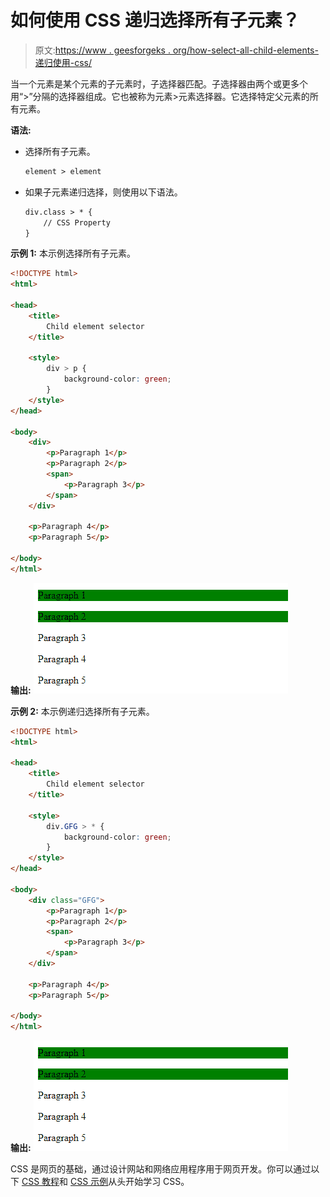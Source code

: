 # 如何使用 CSS 递归选择所有子元素？

> 原文:[https://www . geesforgeks . org/how-select-all-child-elements-递归使用-css/](https://www.geeksforgeeks.org/how-to-select-all-child-elements-recursively-using-css/)

当一个元素是某个元素的子元素时，子选择器匹配。子选择器由两个或更多个用“>”分隔的选择器组成。它也被称为元素>元素选择器。它选择特定父元素的所有元素。

**语法:**

*   选择所有子元素。

    ```html
    element > element
    ```

*   如果子元素递归选择，则使用以下语法。

    ```html
    div.class > * {
        // CSS Property
    }
    ```

**示例 1:** 本示例选择所有子元素。

```html
<!DOCTYPE html>
<html>

<head>
    <title>
        Child element selector
    </title>

    <style>
        div > p {
            background-color: green;
        }
    </style>
</head>

<body>
    <div>
        <p>Paragraph 1</p>
        <p>Paragraph 2</p>
        <span>
            <p>Paragraph 3</p>
        </span>
    </div>

    <p>Paragraph 4</p>
    <p>Paragraph 5</p>

</body>
</html>                    
```

**输出:**
![](img/8e543c8edcd431232dd317e2a13b6a78.png)

**示例 2:** 本示例递归选择所有子元素。

```html
<!DOCTYPE html>
<html>

<head>
    <title>
        Child element selector
    </title>

    <style>
        div.GFG > * {
            background-color: green;
        }
    </style>
</head>

<body>
    <div class="GFG">
        <p>Paragraph 1</p>
        <p>Paragraph 2</p>
        <span>
            <p>Paragraph 3</p>
        </span>
    </div>

    <p>Paragraph 4</p>
    <p>Paragraph 5</p>

</body>
</html>                    
```

**输出:**
![](img/8e543c8edcd431232dd317e2a13b6a78.png)

CSS 是网页的基础，通过设计网站和网络应用程序用于网页开发。你可以通过以下 [CSS 教程](https://www.geeksforgeeks.org/css-tutorials/)和 [CSS 示例](https://www.geeksforgeeks.org/css-examples/)从头开始学习 CSS。